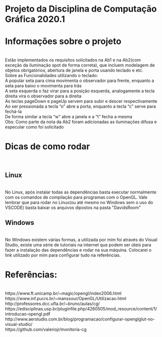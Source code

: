 # Projeto da Disciplina de Computação Gráfica 2020.1
<h1> Informações sobre o projeto </h1>
<br />
    Estão implementados os requisitos solicitados na Ab1 e na Ab2(com exceção da iluminação spot de forma correta), que incluem modelagem de objetos obrigatórios, abertura de janela e porta usando teclado e etc.
    <br />
    Sobre as Funcionalidades utilizando o teclado:
    <br />
    A popular seta para cima movimenta o observador para frente, enquanto a seta para baixo o movimenta para trás
    <br />
    A seta esquerda o faz virar para a posição esquerda, analogamente a tecla direita vira o observador para a direita
    <br />
    As teclas pageDown e pageUp servem para subir e descer respectivamente
    <br />
    Ao ser pressionada a tecla “o” abre a porta, enquanto a tecla “c” serve para fechá-la
    <br />
    De forma similar a tecla “w” abre a janela e a “t” fecha a mesma
    <br />
    Obs: Como parte da nota da Ab2 foram adicionadas as iluminações difusa e especular como foi solicitado
<br />
<h1> Dicas de como rodar </h1>
<br />
<h2> Linux </h2>
<br />
    No Linux, após instalar todas as dependências basta executar normalmente com os comandos de compilação para programas com o OpenGL. Vale lembrar que para rodar no Linux(ou até mesmo no Windows sem o uso do VSCODE) basta baixar os arquivos dipostos na pasta "DavidsRoom"
    <br />
<h2> Windows </h2>
<br />
    No Windows existem várias formas, a utilizada por mim foi através do Visual Studio, existe uma série de tutoriais na internet que podem ser úteis para fazer a instalação das dependências e rodar na sua máquina. Colocarei o link utilizado por mim para configurar tudo na referências.
<h1> Referências: </h1>
<br />
https://www.ft.unicamp.br/~magic/opengl/index2006.html
<br />
https://www.inf.pucrs.br/~manssour/OpenGL/Utilizacao.html
<br />
http://professores.dcc.ufla.br/~bruno/aulas/cg/
<br />
https://edisciplinas.usp.br/pluginfile.php/4260505/mod_resource/content/1/introducao-opengl.pdf
<br />
http://www.aerstudio.com.br/blog/programacao/configurar-openglglut-no-visual-studio/
<br />
https://github.com/valeriojr/monitoria-cg

